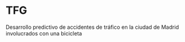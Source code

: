 # TFG
Desarrollo predictivo de accidentes de tráfico en la ciudad de Madrid involucrados con una bicicleta
